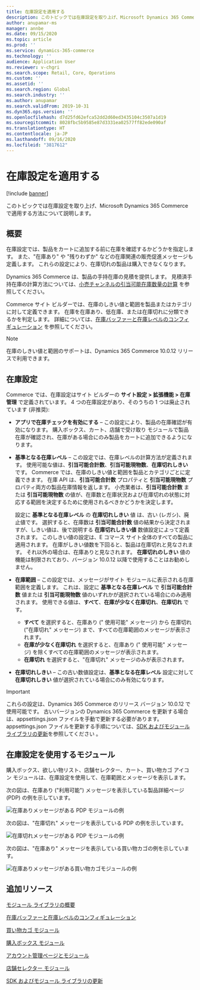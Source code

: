 ```yaml
---
title: 在庫設定を適用する
description: このトピックでは在庫設定を取り上げ、Microsoft Dynamics 365 Commerce で適用する方法について説明します。
author: anupamar-ms
manager: annbe
ms.date: 09/15/2020
ms.topic: article
ms.prod: ''
ms.service: dynamics-365-commerce
ms.technology: ''
audience: Application User
ms.reviewer: v-chgri
ms.search.scope: Retail, Core, Operations
ms.custom: ''
ms.assetid: ''
ms.search.region: Global
ms.search.industry: ''
ms.author: anupamar
ms.search.validFrom: 2019-10-31
ms.dyn365.ops.version: ''
ms.openlocfilehash: d7d25fd62efca52dd2d60ed3435104c3507a1d19
ms.sourcegitcommit: 8028fbc5b9585e87d3331ea02577ff82ede090af
ms.translationtype: HT
ms.contentlocale: ja-JP
ms.lasthandoff: 09/16/2020
ms.locfileid: "3817612"
---
```

# <a name="apply-inventory-settings"></a>在庫設定を適用する

[!include [banner](includes/banner.md)]

このトピックでは在庫設定を取り上げ、Microsoft Dynamics 365 Commerce で適用する方法について説明します。

## <a name="overview"></a>概要

在庫設定では、製品をカートに追加する前に在庫を確認するかどうかを指定します。 また、"在庫あり" や "残りわずか" などの在庫関連の販売促進メッセージも定義します。 これらの設定により、在庫切れの製品は購入できなくなります。

Dynamics 365 Commerce は、製品の手持在庫の見積を提供します。 見積済手持在庫の計算方法については、[小売チャンネルの引当可能在庫数量の計算](calculated-inventory-retail-channels.md) を参照してください。

Commerce サイト ビルダーでは、在庫のしきい値と範囲を製品またはカテゴリに対して定義できます。 在庫を在庫あり、低在庫、または在庫切れに分類できるかを判定します。 詳細については、[在庫バッファーと在庫レベルのコンフィギュレーション](inventory-buffers-levels.md) を参照してください。

> [!NOTE]
> 在庫のしきい値と範囲のサポートは、Dynamics 365 Commerce 10.0.12 リリースで利用できます。

## <a name="inventory-settings"></a>在庫設定

Commerce では、在庫設定はサイト ビルダーの **サイト設定 \> 拡張機能 \> 在庫管理** で定義されています。 4 つの在庫設定があり、そのうちの 1 つは廃止されています (非推奨):

- **アプリで在庫チェックを有効にする** – この設定により、製品の在庫確認が有効になります。 購入ボックス、カート、店舗で受け取り モジュールで製品在庫が確認され、在庫がある場合にのみ製品をカートに追加できるようになります。
- **基準となる在庫レベル** – この設定では、在庫レベルの計算方法が定義されます。 使用可能な値は、**引当可能合計数**、**引当可能現物数**、**在庫切れしきい** です。 Commerce では、在庫のしきい値と範囲を製品とカテゴリごとに定義できます。 在庫 API は、**引当可能合計数** プロパティと **引当可能現物数** プロパティ両方の製品在庫情報を返します。 小売業者は、**引当可能合計数** または **引当可能現物数** の値が、在庫数と在庫状況および在庫切れの状態に対応する範囲を決定するために使用されるべきかどうかを決定します。

    設定に **基準となる在庫レベル** の **在庫切れしきい** 値 は、古い (レガシ)、廃止値です。 選択すると、在庫数は **引当可能合計数** 値の結果から決定されますが、しきい値は、後で説明する **在庫切れしきい値** 数値設定によって定義されます。 このしきい値の設定は、E コマース サイト全体のすべての製品に適用されます。 在庫がしきい値数を下回ると、製品は在庫切れと見なされます。 それ以外の場合は、在庫ありと見なされます。 **在庫切れのしきい** 値の機能は制限されており、バージョン 10.0.12 以降で使用することはお勧めしません。

- **在庫範囲** – この設定では、メッセージがサイト モジュールに表示される在庫範囲を定義します。 これは、設定に **基準となる在庫レベル** で **引当可能合計数** 値または **引当可能現物数** 値のいずれかが選択されている場合にのみ適用されます。 使用できる値は、**すべて**、**在庫が少なく在庫切れ**、**在庫切れ** です。

    - **すべて** を選択すると、在庫あり (" 使用可能" メッセージ) から 在庫切れ ("在庫切れ" メッセージ) まで、すべての在庫範囲のメッセージが表示されます。
    - **在庫が少なく在庫切れ** を選択すると、在庫あり (" 使用可能" メッセージ) を除くすべての在庫範囲のメッセージが表示されます。
    - **在庫切れ** を選択すると、"在庫切れ" メッセージのみが表示されます。

- **在庫切れしきい** – この古い数値設定は、**基準となる在庫レベル** 設定に対して **在庫切れしきい** 値が選択されている場合にのみ有効になります。

> [!IMPORTANT] 
> これらの設定は、Dynamics 365 Commerce のリリース バージョン 10.0.12 で使用可能です。 古いバージョンの Dynamics 365 Commerce を更新する場合は、appsettings.json ファイルを手動で更新する必要があります。 appsettings.json ファイルを更新する手順については、[SDK およびモジュール ライブラリの更新](e-commerce-extensibility/sdk-updates.md#update-the-appsettingsjson-file)を参照してください 。

## <a name="modules-that-use-inventory-settings"></a>在庫設定を使用するモジュール

購入ボックス、欲しい物リスト、店舗セレクター、カート、買い物カゴ アイコン モジュールは、在庫設定を使用して、在庫範囲とメッセージを表示します。

次の図は、在庫あり ("利用可能") メッセージを表示している製品詳細ページ (PDP) の例を示しています。

![在庫ありメッセージがある PDP モジュールの例](./media/pdp-InStock.png)

次の図は、"在庫切れ" メッセージを表示している PDP の例を示しています。

![在庫切れメッセージがある PDP モジュールの例](./media/pdp-outofstock.png)

次の図は、"在庫あり" メッセージを表示している買い物カゴの例を示しています。

![在庫ありメッセージがある買い物カゴモジュールの例](./media/cart-instock.png)

## <a name="additional-resources"></a>追加リソース

[モジュール ライブラリの概要](starter-kit-overview.md)

[在庫バッファーと在庫レベルのコンフィギュレーション](inventory-buffers-levels.md)

[買い物カゴ モジュール](add-cart-module.md)

[購入ボックス モジュール](add-buy-box.md)

[アカウント管理ページとモジュール](account-management.md)

[店舗セレクター モジュール](store-selector.md)

[SDK およびモジュール ライブラリの更新](e-commerce-extensibility/sdk-updates.md)
